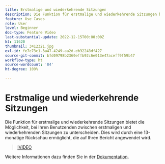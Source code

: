 ```yaml
---
title: Erstmalige und wiederkehrende Sitzungen
description: Die Funktion für erstmalige und wiederkehrende Sitzungen bietet die Möglichkeit, bei Ihren Benutzenden zwischen erstmaligen und wiederkehrenden Sitzungen zu unterscheiden. Dies wird durch eine 13-monatige Rückschau ermöglicht, die auf Ihren Bericht angewendet wird.
feature: Use Cases
role: User
level: Beginner
doc-type: Feature Video
last-substantial-update: 2022-12-15T00:00:00Z
kt: 11620
thumbnail: 3412321.jpg
exl-id: fe7c73c1-3a47-4249-aa2d-eb32248df427
source-git-commit: bfd09798b2360effb92c6e013e47aceff9f59b47
workflow-type: ht
source-wordcount: '84'
ht-degree: 100%

---
```


# Erstmalige und wiederkehrende Sitzungen

Die Funktion für erstmalige und wiederkehrende Sitzungen bietet die Möglichkeit, bei Ihren Benutzenden zwischen erstmaligen und wiederkehrenden Sitzungen zu unterscheiden. Dies wird durch eine 13-monatige Rückschau ermöglicht, die auf Ihren Bericht angewendet wird.

>[!VIDEO](https://video.tv.adobe.com/v/3412321/?quality=12&learn=on)

Weitere Informationen dazu finden Sie in der [Dokumentation](https://experienceleague.adobe.com/docs/analytics-platform/using/cja-usecases/data-views/data-views-usecases.html?lang=de#new-repeat).
